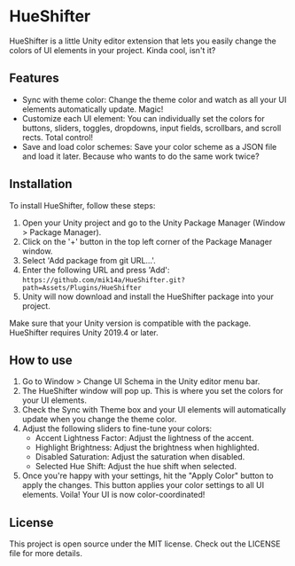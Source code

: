 # HueShifter

HueShifter is a little Unity editor extension that lets you easily change the colors of UI elements in your project. Kinda cool, isn't it?

## Features

- Sync with theme color: Change the theme color and watch as all your UI elements automatically update. Magic!
- Customize each UI element: You can individually set the colors for buttons, sliders, toggles, dropdowns, input fields, scrollbars, and scroll rects. Total control!
- Save and load color schemes: Save your color scheme as a JSON file and load it later. Because who wants to do the same work twice?

## Installation

To install HueShifter, follow these steps:

1. Open your Unity project and go to the Unity Package Manager (Window > Package Manager).
1. Click on the '+' button in the top left corner of the Package Manager window.
1. Select 'Add package from git URL...'.
1. Enter the following URL and press 'Add': `https://github.com/mik14a/HueShifter.git?path=Assets/Plugins/HueShifter`
1. Unity will now download and install the HueShifter package into your project.

Make sure that your Unity version is compatible with the package. HueShifter requires Unity 2019.4 or later.

## How to use

1. Go to Window > Change UI Schema in the Unity editor menu bar.
1. The HueShifter window will pop up. This is where you set the colors for your UI elements.
1. Check the Sync with Theme box and your UI elements will automatically update when you change the theme color.
1. Adjust the following sliders to fine-tune your colors:
   - Accent Lightness Factor: Adjust the lightness of the accent.
   - Highlight Brightness: Adjust the brightness when highlighted.
   - Disabled Saturation: Adjust the saturation when disabled.
   - Selected Hue Shift: Adjust the hue shift when selected.
1. Once you're happy with your settings, hit the "Apply Color" button to apply the changes. This button applies your color settings to all UI elements. Voila! Your UI is now color-coordinated!

## License

This project is open source under the MIT license. Check out the LICENSE file for more details.
